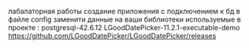 лабалаторная работы создание приложения с подключением к бд
в файле config заменити данные на ваши
библиотеки используемые в проекте :
postgresql-42.6.12
LGoodDatePicker-11.2.1-executable-demo https://github.com/LGoodDatePicker/LGoodDatePicker/releases
